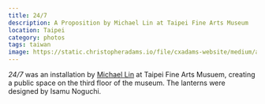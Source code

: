 ```yaml
---
title: 24/7
description: A Proposition by Michael Lin at Taipei Fine Arts Museum
location: Taipei
category: photos
tags: taiwan
image: https://static.christopheradams.io/file/cxadams-website/medium/albums/2019/20190830-1448_Taipei_TFAM/20190830-1448_Taipei_TFAM_L1006990-0.jpg
---
```


*24/7* was an installation by [Michael Lin] at Taipei Fine Arts Musuem, creating
a public space on the third floor of the museum. The lanterns were designed by
Isamu Noguchi.

[Michael Lin]: https://www.ateliermichaellin.com/
